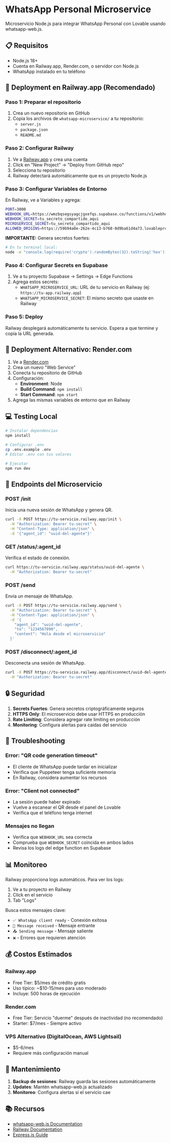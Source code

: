 # WhatsApp Personal Microservice

Microservicio Node.js para integrar WhatsApp Personal con Lovable usando whatsapp-web.js.

## 📋 Requisitos

- Node.js 18+ 
- Cuenta en Railway.app, Render.com, o servidor con Node.js
- WhatsApp instalado en tu teléfono

## 🚀 Deployment en Railway.app (Recomendado)

### Paso 1: Preparar el repositorio

1. Crea un nuevo repositorio en GitHub
2. Copia los archivos de `whatsapp-microservice/` a tu repositorio:
   - `server.js`
   - `package.json`
   - `README.md`

### Paso 2: Configurar Railway

1. Ve a [Railway.app](https://railway.app) y crea una cuenta
2. Click en "New Project" → "Deploy from GitHub repo"
3. Selecciona tu repositorio
4. Railway detectará automáticamente que es un proyecto Node.js

### Paso 3: Configurar Variables de Entorno

En Railway, ve a Variables y agrega:

```bash
PORT=3000
WEBHOOK_URL=https://wmzbqsegsyagcjgxefqs.supabase.co/functions/v1/webhook-whatsapp-personal
WEBHOOK_SECRET=tu_secreto_compartido_aqui
MICROSERVICE_SECRET=tu_secreto_compartido_aqui
ALLOWED_ORIGINS=https://59b94a8e-262e-4c13-b768-0d9ba61d4a73.lovableproject.com
```

**IMPORTANTE:** Genera secretos fuertes:
```bash
# En tu terminal local:
node -e "console.log(require('crypto').randomBytes(32).toString('hex'))"
```

### Paso 4: Configurar Secrets en Supabase

1. Ve a tu proyecto Supabase → Settings → Edge Functions
2. Agrega estos secrets:
   - `WHATSAPP_MICROSERVICE_URL`: URL de tu servicio en Railway (ej: `https://tu-app.railway.app`)
   - `WHATSAPP_MICROSERVICE_SECRET`: El mismo secreto que usaste en Railway

### Paso 5: Deploy

Railway desplegará automáticamente tu servicio. Espera a que termine y copia la URL generada.

## 🔧 Deployment Alternativo: Render.com

1. Ve a [Render.com](https://render.com)
2. Crea un nuevo "Web Service"
3. Conecta tu repositorio de GitHub
4. Configuración:
   - **Environment**: Node
   - **Build Command**: `npm install`
   - **Start Command**: `npm start`
5. Agrega las mismas variables de entorno que en Railway

## 💻 Testing Local

```bash
# Instalar dependencias
npm install

# Configurar .env
cp .env.example .env
# Editar .env con tus valores

# Ejecutar
npm run dev
```

## 📡 Endpoints del Microservicio

### POST /init
Inicia una nueva sesión de WhatsApp y genera QR.

```bash
curl -X POST https://tu-servicio.railway.app/init \
  -H "Authorization: Bearer tu-secret" \
  -H "Content-Type: application/json" \
  -d '{"agent_id": "uuid-del-agente"}'
```

### GET /status/:agent_id
Verifica el estado de conexión.

```bash
curl https://tu-servicio.railway.app/status/uuid-del-agente \
  -H "Authorization: Bearer tu-secret"
```

### POST /send
Envía un mensaje de WhatsApp.

```bash
curl -X POST https://tu-servicio.railway.app/send \
  -H "Authorization: Bearer tu-secret" \
  -H "Content-Type: application/json" \
  -d '{
    "agent_id": "uuid-del-agente",
    "to": "1234567890",
    "content": "Hola desde el microservicio"
  }'
```

### POST /disconnect/:agent_id
Desconecta una sesión de WhatsApp.

```bash
curl -X POST https://tu-servicio.railway.app/disconnect/uuid-del-agente \
  -H "Authorization: Bearer tu-secret"
```

## 🔒 Seguridad

1. **Secrets Fuertes**: Genera secretos criptográficamente seguros
2. **HTTPS Only**: El microservicio debe usar HTTPS en producción
3. **Rate Limiting**: Considera agregar rate limiting en producción
4. **Monitoring**: Configura alertas para caídas del servicio

## 🐛 Troubleshooting

### Error: "QR code generation timeout"
- El cliente de WhatsApp puede tardar en inicializar
- Verifica que Puppeteer tenga suficiente memoria
- En Railway, considera aumentar los recursos

### Error: "Client not connected"
- La sesión puede haber expirado
- Vuelve a escanear el QR desde el panel de Lovable
- Verifica que el teléfono tenga internet

### Mensajes no llegan
- Verifica que `WEBHOOK_URL` sea correcta
- Comprueba que `WEBHOOK_SECRET` coincida en ambos lados
- Revisa los logs del edge function en Supabase

## 📊 Monitoreo

Railway proporciona logs automáticos. Para ver los logs:

1. Ve a tu proyecto en Railway
2. Click en el servicio
3. Tab "Logs"

Busca estos mensajes clave:
- `✅ WhatsApp client ready` - Conexión exitosa
- `📨 Message received` - Mensaje entrante
- `📤 Sending message` - Mensaje saliente
- `❌` - Errores que requieren atención

## 💰 Costos Estimados

### Railway.app
- Free Tier: $5/mes de crédito gratis
- Uso típico: ~$10-15/mes para uso moderado
- Incluye: 500 horas de ejecución

### Render.com
- Free Tier: Servicio "duerme" después de inactividad (no recomendado)
- Starter: $7/mes - Siempre activo

### VPS Alternativo (DigitalOcean, AWS Lightsail)
- $5-6/mes
- Requiere más configuración manual

## 🔄 Mantenimiento

1. **Backup de sesiones**: Railway guarda las sesiones automáticamente
2. **Updates**: Mantén whatsapp-web.js actualizado
3. **Monitoreo**: Configura alertas si el servicio cae

## 📚 Recursos

- [whatsapp-web.js Documentation](https://wwebjs.dev/)
- [Railway Documentation](https://docs.railway.app/)
- [Express.js Guide](https://expressjs.com/)
